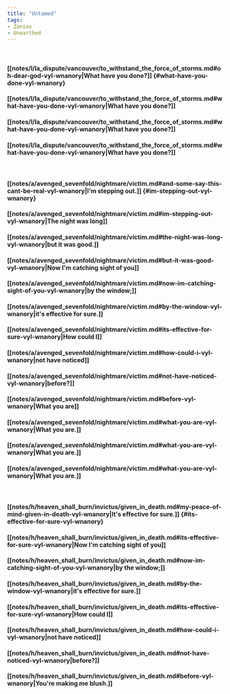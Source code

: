 ```yaml
---
title: "Untamed"
tags:
- Zanias
- Unearthed
---
```

&nbsp;
#### [[notes/l/la_dispute/vancouver/to_withstand_the_force_of_storms.md#oh-dear-god-vyl-wnanory|What have you done?]] {#what-have-you-done-vyl-wnanory}
#### [[notes/l/la_dispute/vancouver/to_withstand_the_force_of_storms.md#what-have-you-done-vyl-wnanory|What have you done?]]
#### [[notes/l/la_dispute/vancouver/to_withstand_the_force_of_storms.md#what-have-you-done-vyl-wnanory|What have you done?]]
#### [[notes/l/la_dispute/vancouver/to_withstand_the_force_of_storms.md#what-have-you-done-vyl-wnanory|What have you done?]]
&nbsp;
#### [[notes/a/avenged_sevenfold/nightmare/victim.md#and-some-say-this-cant-be-real-vyl-wnanory|I'm stepping out.]] {#im-stepping-out-vyl-wnanory}
#### [[notes/a/avenged_sevenfold/nightmare/victim.md#im-stepping-out-vyl-wnanory|The night was long]]
#### [[notes/a/avenged_sevenfold/nightmare/victim.md#the-night-was-long-vyl-wnanory|but it was good.]]
#### [[notes/a/avenged_sevenfold/nightmare/victim.md#but-it-was-good-vyl-wnanory|Now I'm catching sight of you]]
#### [[notes/a/avenged_sevenfold/nightmare/victim.md#now-im-catching-sight-of-you-vyl-wnanory|by the window;]]
#### [[notes/a/avenged_sevenfold/nightmare/victim.md#by-the-window-vyl-wnanory|it's effective for sure.]]
#### [[notes/a/avenged_sevenfold/nightmare/victim.md#its-effective-for-sure-vyl-wnanory|How could I]]
#### [[notes/a/avenged_sevenfold/nightmare/victim.md#how-could-i-vyl-wnanory|not have noticed]]
#### [[notes/a/avenged_sevenfold/nightmare/victim.md#not-have-noticed-vyl-wnanory|before?]]
#### [[notes/a/avenged_sevenfold/nightmare/victim.md#before-vyl-wnanory|What you are]]
#### [[notes/a/avenged_sevenfold/nightmare/victim.md#what-you-are-vyl-wnanory|What you are.]]
#### [[notes/a/avenged_sevenfold/nightmare/victim.md#what-you-are-vyl-wnanory|What you are.]]
#### [[notes/a/avenged_sevenfold/nightmare/victim.md#what-you-are-vyl-wnanory|What you are.]]
&nbsp;
#### [[notes/h/heaven_shall_burn/invictus/given_in_death.md#my-peace-of-mind-given-in-death-vyl-wnanory|It's effective for sure.]] {#its-effective-for-sure-vyl-wnanory}
#### [[notes/h/heaven_shall_burn/invictus/given_in_death.md#its-effective-for-sure-vyl-wnanory|Now I'm catching sight of you]]
#### [[notes/h/heaven_shall_burn/invictus/given_in_death.md#now-im-catching-sight-of-you-vyl-wnanory|by the window;]]
#### [[notes/h/heaven_shall_burn/invictus/given_in_death.md#by-the-window-vyl-wnanory|it's effective for sure.]]
#### [[notes/h/heaven_shall_burn/invictus/given_in_death.md#its-effective-for-sure-vyl-wnanory|How could I]]
#### [[notes/h/heaven_shall_burn/invictus/given_in_death.md#how-could-i-vyl-wnanory|not have noticed]]
#### [[notes/h/heaven_shall_burn/invictus/given_in_death.md#not-have-noticed-vyl-wnanory|before?]]
#### [[notes/h/heaven_shall_burn/invictus/given_in_death.md#before-vyl-wnanory|You're making me blush.]]
